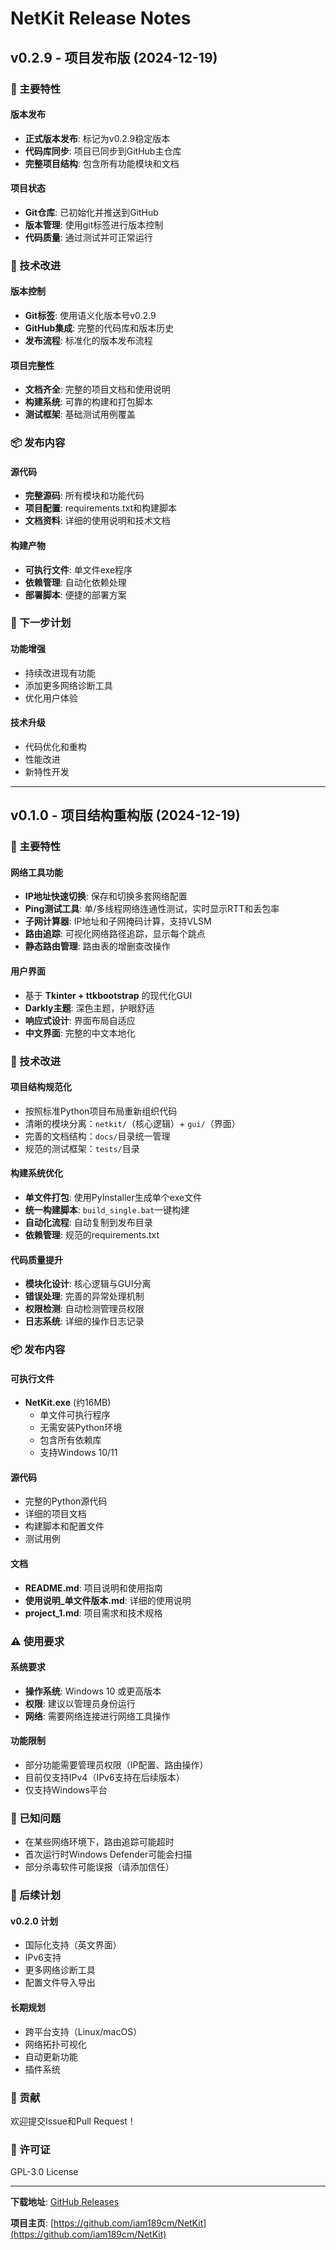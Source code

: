 # NetKit Release Notes

## v0.2.9 - 项目发布版 (2024-12-19)

### 🚀 主要特性

#### 版本发布
- **正式版本发布**: 标记为v0.2.9稳定版本
- **代码库同步**: 项目已同步到GitHub主仓库
- **完整项目结构**: 包含所有功能模块和文档

#### 项目状态
- **Git仓库**: 已初始化并推送到GitHub
- **版本管理**: 使用git标签进行版本控制
- **代码质量**: 通过测试并可正常运行

### 🔧 技术改进

#### 版本控制
- **Git标签**: 使用语义化版本号v0.2.9
- **GitHub集成**: 完整的代码库和版本历史
- **发布流程**: 标准化的版本发布流程

#### 项目完整性
- **文档齐全**: 完整的项目文档和使用说明
- **构建系统**: 可靠的构建和打包脚本
- **测试框架**: 基础测试用例覆盖

### 📦 发布内容

#### 源代码
- **完整源码**: 所有模块和功能代码
- **项目配置**: requirements.txt和构建脚本
- **文档资料**: 详细的使用说明和技术文档

#### 构建产物
- **可执行文件**: 单文件exe程序
- **依赖管理**: 自动化依赖处理
- **部署脚本**: 便捷的部署方案

### 🎯 下一步计划

#### 功能增强
- 持续改进现有功能
- 添加更多网络诊断工具
- 优化用户体验

#### 技术升级
- 代码优化和重构
- 性能改进
- 新特性开发

---

## v0.1.0 - 项目结构重构版 (2024-12-19)

### 🚀 主要特性

#### 网络工具功能
- **IP地址快速切换**: 保存和切换多套网络配置
- **Ping测试工具**: 单/多线程网络连通性测试，实时显示RTT和丢包率
- **子网计算器**: IP地址和子网掩码计算，支持VLSM
- **路由追踪**: 可视化网络路径追踪，显示每个跳点
- **静态路由管理**: 路由表的增删查改操作

#### 用户界面
- 基于 **Tkinter + ttkbootstrap** 的现代化GUI
- **Darkly主题**: 深色主题，护眼舒适
- **响应式设计**: 界面布局自适应
- **中文界面**: 完整的中文本地化

### 🔧 技术改进

#### 项目结构规范化
- 按照标准Python项目布局重新组织代码
- 清晰的模块分离：`netkit/`（核心逻辑）+ `gui/`（界面）
- 完善的文档结构：`docs/`目录统一管理
- 规范的测试框架：`tests/`目录

#### 构建系统优化
- **单文件打包**: 使用PyInstaller生成单个exe文件
- **统一构建脚本**: `build_single.bat`一键构建
- **自动化流程**: 自动复制到发布目录
- **依赖管理**: 规范的requirements.txt

#### 代码质量提升
- **模块化设计**: 核心逻辑与GUI分离
- **错误处理**: 完善的异常处理机制
- **权限检测**: 自动检测管理员权限
- **日志系统**: 详细的操作日志记录

### 📦 发布内容

#### 可执行文件
- **NetKit.exe** (约16MB)
  - 单文件可执行程序
  - 无需安装Python环境
  - 包含所有依赖库
  - 支持Windows 10/11

#### 源代码
- 完整的Python源代码
- 详细的项目文档
- 构建脚本和配置文件
- 测试用例

#### 文档
- **README.md**: 项目说明和使用指南
- **使用说明_单文件版本.md**: 详细的使用说明
- **project_1.md**: 项目需求和技术规格

### ⚠️ 使用要求

#### 系统要求
- **操作系统**: Windows 10 或更高版本
- **权限**: 建议以管理员身份运行
- **网络**: 需要网络连接进行网络工具操作

#### 功能限制
- 部分功能需要管理员权限（IP配置、路由操作）
- 目前仅支持IPv4（IPv6支持在后续版本）
- 仅支持Windows平台

### 🐛 已知问题

- 在某些网络环境下，路由追踪可能超时
- 首次运行时Windows Defender可能会扫描
- 部分杀毒软件可能误报（请添加信任）

### 🔮 后续计划

#### v0.2.0 计划
- 国际化支持（英文界面）
- IPv6支持
- 更多网络诊断工具
- 配置文件导入导出

#### 长期规划
- 跨平台支持（Linux/macOS）
- 网络拓扑可视化
- 自动更新功能
- 插件系统

### 🤝 贡献

欢迎提交Issue和Pull Request！

### 📄 许可证

GPL-3.0 License

---

**下载地址**: [GitHub Releases](https://github.com/iam189cm/NetKit/releases/tag/v0.1.0)

**项目主页**: [https://github.com/iam189cm/NetKit](https://github.com/iam189cm/NetKit) 
